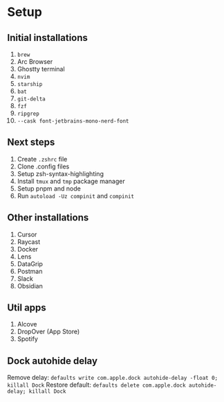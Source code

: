 # Setup

## Initial installations
1. `brew`
2. Arc Browser
3. Ghostty terminal
4. `nvim`
5. `starship`
6. `bat`
7. `git-delta`
8. `fzf`
9. `ripgrep`
10. `--cask font-jetbrains-mono-nerd-font`

## Next steps
1. Create `.zshrc` file
2. Clone .config files
3. Setup zsh-syntax-highlighting
4. Install `tmux` and `tmp` package manager
5. Setup pnpm and node
6. Run `autoload -Uz compinit` and `compinit`

## Other installations
1. Cursor
2. Raycast
3. Docker
4. Lens
5. DataGrip
6. Postman
7. Slack
8. Obsidian

## Util apps
1. Alcove
2. DropOver (App Store)
3. Spotify

## Dock autohide delay
Remove delay: `defaults write com.apple.dock autohide-delay -float 0; killall Dock`
Restore default: `defaults delete com.apple.dock autohide-delay; killall Dock`
